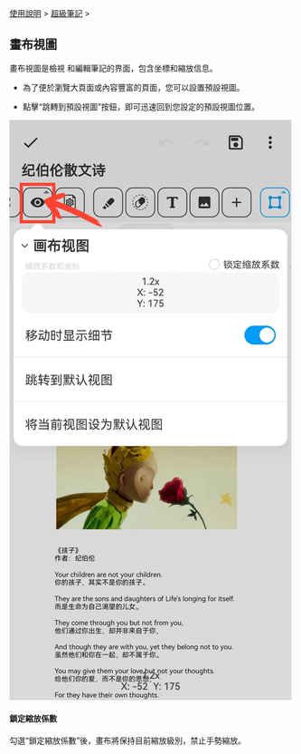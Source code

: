 [使用說明](/dragonnest/drawnote/manual/zh) > [超級筆記](/dragonnest/drawnote/manual/zh/super_note) >

畫布視圖
---
畫布視圖是檢視
和編輯筆記的界面，包含坐標和縮放信息。

- 為了便於瀏覽大頁面或內容豐富的頁面，您可以設置預設視圖。


- 點擊“跳轉到預設視圖”按鈕，即可迅速回到您設定的預設視圖位置。

![](imgs/canvas_view.png)

#### 鎖定縮放係數
勾選“鎖定縮放係數”後，畫布將保持目前縮放級別，禁止手勢縮放。
